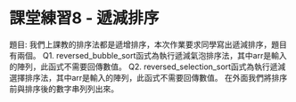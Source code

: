 # 課堂練習8 - 遞減排序
題目:
我們上課教的排序法都是遞增排序，本次作業要求同學寫出遞減排序，題目有兩個。
Q1. reversed_bubble_sort函式為執行遞減氣泡排序法，其中arr是輸入的陣列，此函式不需要回傳數值。
Q2. reversed_selection_sort函式為執行遞減選擇排序法，其中arr是輸入的陣列，此函式不需要回傳數值。
在外面我們將排序前與排序後的數字串列列出來。
